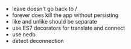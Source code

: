 - leave doesn't go back to /
- forever does kill the app without persisting
- like and unlike should be separate
- use ES7 decorators for translate and connect
- use nedb
- detect deconnection
